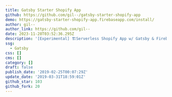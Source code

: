 ```yaml
---
title: Gatsby Starter Shopify App
github: https://github.com/gil--/gatsby-starter-shopify-app
demo: https://gatsby-starter-shopify-app.firebaseapp.com/install/
author: gil--
author_link: https://github.com/gil--
date: 2023-11-28T03:52:36.295Z
description: '[Experimental] ️🏗Serverless Shopify App w/ Gatsby & Firebase'
ssg:
  - Gatsby
css: []
cms: []
category: []
draft: false
publish_date: '2019-02-25T00:07:29Z'
update_date: '2019-03-31T18:59:01Z'
github_star: 103
github_fork: 20
---
```


